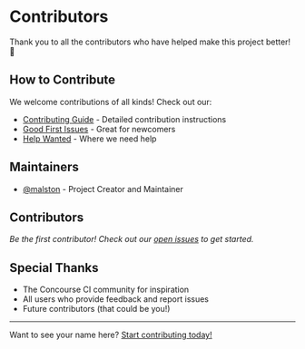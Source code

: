# Contributors

Thank you to all the contributors who have helped make this project better! 🎉

## How to Contribute

We welcome contributions of all kinds! Check out our:
- [Contributing Guide](CONTRIBUTING.md) - Detailed contribution instructions
- [Good First Issues](https://github.com/malston/release-monitor/issues?q=is%3Aissue+is%3Aopen+label%3A%22good+first+issue%22) - Great for newcomers
- [Help Wanted](https://github.com/malston/release-monitor/issues?q=is%3Aissue+is%3Aopen+label%3A%22help+wanted%22) - Where we need help

## Maintainers

- [@malston](https://github.com/malston) - Project Creator and Maintainer

## Contributors

<!-- 
We'll add contributors here as they join the project!
Format: - [@username](https://github.com/username) - Brief description of contribution
-->

*Be the first contributor! Check out our [open issues](https://github.com/malston/release-monitor/issues) to get started.*

## Special Thanks

- The Concourse CI community for inspiration
- All users who provide feedback and report issues
- Future contributors (that could be you!)

---

Want to see your name here? [Start contributing today!](https://github.com/malston/release-monitor/issues)